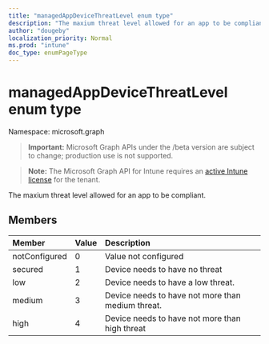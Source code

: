 ```yaml
---
title: "managedAppDeviceThreatLevel enum type"
description: "The maxium threat level allowed for an app to be compliant."
author: "dougeby"
localization_priority: Normal
ms.prod: "intune"
doc_type: enumPageType
---
```


# managedAppDeviceThreatLevel enum type

Namespace: microsoft.graph

> **Important:** Microsoft Graph APIs under the /beta version are subject to change; production use is not supported.

> **Note:** The Microsoft Graph API for Intune requires an [active Intune license](https://go.microsoft.com/fwlink/?linkid=839381) for the tenant.

The maxium threat level allowed for an app to be compliant.

## Members
|Member|Value|Description|
|:---|:---|:---|
|notConfigured|0|Value not configured|
|secured|1|Device needs to have no threat|
|low|2|Device needs to have a low threat.|
|medium|3|Device needs to have not more than medium threat.|
|high|4|Device needs to have not more than high threat|



